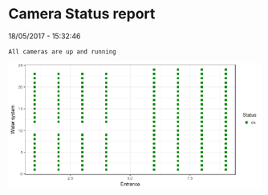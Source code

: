 Camera Status report
================
18/05/2017 - 15:32:46

    All cameras are up and running

![](camreport_files/figure-markdown_github/unnamed-chunk-2-1.png)
